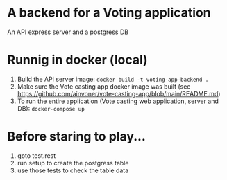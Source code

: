 # A backend for a Voting application

An API express server and a postgress DB

# Runnig in docker (local)
1. Build the API server image: `docker build -t voting-app-backend .`
2. Make sure the Vote casting app docker image was built (see https://github.com/ainvoner/vote-casting-app/blob/main/README.md)
3. To run the entire application (Vote casting web application, server and DB): `docker-compose up`

# Before staring to play...
1. goto test.rest
2. run setup to create the postgress table
3. use those tests to check the table data